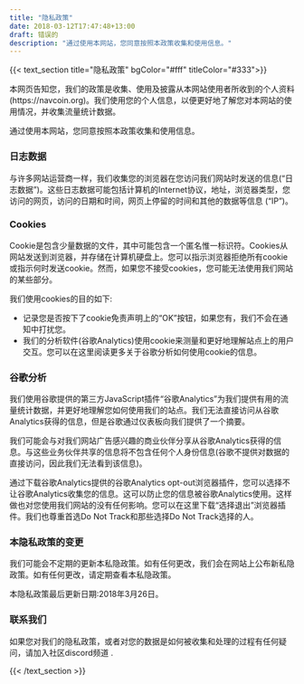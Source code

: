 ```yaml
---
title: "隐私政策"
date: 2018-03-12T17:47:48+13:00
draft: 错误的
description: "通过使用本网站，您同意按照本政策收集和使用信息。"
---
```

{{< text_section
    title="隐私政策"
    bgColor="#fff"
    titleColor="#333">}}
<p>本网页告知您，我们的政策是收集、使用及披露从本网站使用者所收到的个人资料 (https://navcoin.org)。我们使用您的个人信息，以便更好地了解您对本网站的使用情况，并收集流量统计数据。</p>

<p>通过使用本网站，您同意按照本政策收集和使用信息。</p>

<h3>日志数据</h3>
<p>与许多网站运营商一样，我们收集您的浏览器在您访问我们网站时发送的信息(“日志数据”)。这些日志数据可能包括计算机的Internet协议，地址，浏览器类型，您访问的网页，访问的日期和时间，网页上停留的时间和其他的数据等信息 (“IP”)。</p>

<h3>Cookies</h3>
<p>Cookie是包含少量数据的文件，其中可能包含一个匿名惟一标识符。Cookies从网站发送到浏览器，并存储在计算机硬盘上。您可以指示浏览器拒绝所有cookie或指示何时发送cookie。然而，如果您不接受cookies，您可能无法使用我们网站的某些部分。</p>

<p>我们使用cookies的目的如下:</p>

<ul> 
  <li>记录您是否按下了cookie免责声明上的“OK”按钮，如果您有，我们不会在通知中打扰您。</li>
  <li>我们的分析软件(谷歌Analytics)使用cookie来测量和更好地理解站点上的用户交互。您可以在这里阅读更多关于谷歌分析如何使用cookie的信息。</li>
</ul>

<h3>谷歌分析</h3>
<p>我们使用谷歌提供的第三方JavaScript插件“谷歌Analytics”为我们提供有用的流量统计数据，并更好地理解您如何使用我们的站点。我们无法直接访问从谷歌Analytics获得的信息，但是谷歌通过仪表板向我们提供了一个摘要。</p>

我们可能会与对我们网站广告感兴趣的商业伙伴分享从谷歌Analytics获得的信息。与这些业务伙伴共享的信息将不包含任何个人身份信息(谷歌不提供对数据的直接访问，因此我们无法看到该信息)。</p>

通过下载谷歌Analytics提供的谷歌Analytics opt-out浏览器插件，您可以选择不让谷歌Analytics收集您的信息。这可以防止您的信息被谷歌Analytics使用。这样做也对您使用我们网站的没有任何影响。您可以在这里下载“选择退出”浏览器插件。我们也尊重首选Do Not Track和那些选择Do Not Track选择的人。</p>

<h3>本隐私政策的变更</h3>
<p>我们可能会不定期的更新本私隐政策。如有任何更改，我们会在网站上公布新私隐政策。如有任何更改，请定期查看本私隐政策。</p>

本隐私政策最后更新日期:2018年3月26日。</p>

<h3>联系我们</h3>
<p>如果您对我们的隐私政策，或者对您的数据是如何被收集和处理的过程有任何疑问，请加入社区discord频道 <a href="https://discord.gg/y4Vu9jw" target="e"></a>.</p>
{{< /text_section >}}
